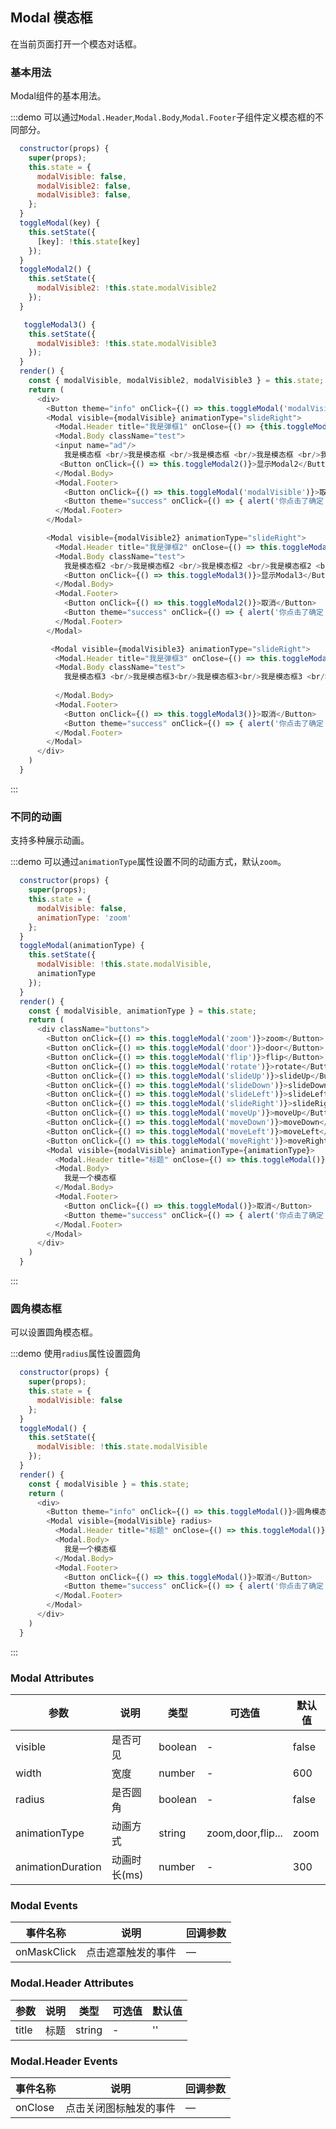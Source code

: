 ## Modal 模态框
在当前页面打开一个模态对话框。

### 基本用法

Modal组件的基本用法。

:::demo 可以通过`Modal.Header`,`Modal.Body`,`Modal.Footer`子组件定义模态框的不同部分。

```js
  constructor(props) {
    super(props);
    this.state = {
      modalVisible: false,
      modalVisible2: false,
      modalVisible3: false,
    };
  }
  toggleModal(key) {
    this.setState({
      [key]: !this.state[key]
    });
  }
  toggleModal2() {
    this.setState({
      modalVisible2: !this.state.modalVisible2
    });
  }

   toggleModal3() {
    this.setState({
      modalVisible3: !this.state.modalVisible3
    });
  }
  render() {
    const { modalVisible, modalVisible2, modalVisible3 } = this.state;
    return (
      <div>
        <Button theme="info" onClick={() => this.toggleModal('modalVisible')}>展示模态框</Button>
        <Modal visible={modalVisible} animationType="slideRight">
          <Modal.Header title="我是弹框1" onClose={() => {this.toggleModal('modalVisible')}} />
          <Modal.Body className="test">
          <input name="ad"/>
            我是模态框 <br/>我是模态框 <br/>我是模态框 <br/>我是模态框 <br/>我是模态框 <br/>我是模态框 <br/>我是模态框 <br/> 
           <Button onClick={() => this.toggleModal2()}>显示Modal2</Button>
          </Modal.Body>
          <Modal.Footer>
            <Button onClick={() => this.toggleModal('modalVisible')}>取消</Button>
            <Button theme="success" onClick={() => { alert('你点击了确定') }}>确定</Button>
          </Modal.Footer>
        </Modal>

        <Modal visible={modalVisible2} animationType="slideRight">
          <Modal.Header title="我是弹框2" onClose={() => this.toggleModal2()} />
          <Modal.Body className="test">
            我是模态框2 <br/>我是模态框2 <br/>我是模态框2 <br/>我是模态框2 <br/>我是模态框 2<br/>我是模态框2 <br/>我是模态框2 <br/> 
            <Button onClick={() => this.toggleModal3()}>显示Modal3</Button>
          </Modal.Body>
          <Modal.Footer>
            <Button onClick={() => this.toggleModal2()}>取消</Button>
            <Button theme="success" onClick={() => { alert('你点击了确定') }}>确定</Button>
          </Modal.Footer>
        </Modal>

         <Modal visible={modalVisible3} animationType="slideRight">
          <Modal.Header title="我是弹框3" onClose={() => this.toggleModal3()} />
          <Modal.Body className="test">
            我是模态框3 <br/>我是模态框3<br/>我是模态框3<br/>我是模态框3 <br/>我是模态框 2<br/>我是模态框2 <br/>我是模态框2 <br/> 
           
          </Modal.Body>
          <Modal.Footer>
            <Button onClick={() => this.toggleModal3()}>取消</Button>
            <Button theme="success" onClick={() => { alert('你点击了确定') }}>确定</Button>
          </Modal.Footer>
        </Modal>
      </div>
    )
  }
```
:::

### 不同的动画

支持多种展示动画。

:::demo 可以通过`animationType`属性设置不同的动画方式，默认`zoom`。

```js
  constructor(props) {
    super(props);
    this.state = {
      modalVisible: false,
      animationType: 'zoom'
    };
  }
  toggleModal(animationType) {
    this.setState({
      modalVisible: !this.state.modalVisible,
      animationType
    });
  }
  render() {
    const { modalVisible, animationType } = this.state;
    return (
      <div className="buttons">
        <Button onClick={() => this.toggleModal('zoom')}>zoom</Button>
        <Button onClick={() => this.toggleModal('door')}>door</Button>
        <Button onClick={() => this.toggleModal('flip')}>flip</Button>
        <Button onClick={() => this.toggleModal('rotate')}>rotate</Button>
        <Button onClick={() => this.toggleModal('slideUp')}>slideUp</Button>
        <Button onClick={() => this.toggleModal('slideDown')}>slideDown</Button>
        <Button onClick={() => this.toggleModal('slideLeft')}>slideLeft</Button>
        <Button onClick={() => this.toggleModal('slideRight')}>slideRight</Button>
        <Button onClick={() => this.toggleModal('moveUp')}>moveUp</Button>
        <Button onClick={() => this.toggleModal('moveDown')}>moveDown</Button>
        <Button onClick={() => this.toggleModal('moveLeft')}>moveLeft</Button>
        <Button onClick={() => this.toggleModal('moveRight')}>moveRight</Button>
        <Modal visible={modalVisible} animationType={animationType}>
          <Modal.Header title="标题" onClose={() => this.toggleModal()} />
          <Modal.Body>
            我是一个模态框
          </Modal.Body>
          <Modal.Footer>
            <Button onClick={() => this.toggleModal()}>取消</Button>
            <Button theme="success" onClick={() => { alert('你点击了确定') }}>确定</Button>
          </Modal.Footer>
        </Modal>
      </div>
    )
  }
```
:::

### 圆角模态框

可以设置圆角模态框。

:::demo 使用`radius`属性设置圆角

```js
  constructor(props) {
    super(props);
    this.state = {
      modalVisible: false
    };
  }
  toggleModal() {
    this.setState({
      modalVisible: !this.state.modalVisible
    });
  }
  render() {
    const { modalVisible } = this.state;
    return (
      <div>
        <Button theme="info" onClick={() => this.toggleModal()}>圆角模态框</Button>
        <Modal visible={modalVisible} radius>
          <Modal.Header title="标题" onClose={() => this.toggleModal()} />
          <Modal.Body>
            我是一个模态框
          </Modal.Body>
          <Modal.Footer>
            <Button onClick={() => this.toggleModal()}>取消</Button>
            <Button theme="success" onClick={() => { alert('你点击了确定') }}>确定</Button>
          </Modal.Footer>
        </Modal>
      </div>
    )
  }
```
:::


### Modal Attributes
| 参数      | 说明    | 类型      | 可选值       | 默认值   |
|---------- |-------- |---------- |-------------  |-------- |
| visible    | 是否可见  | boolean  |   -            |    false     |
| width     | 宽度   | number  |   -            |    600     |
| radius     | 是否圆角   | boolean    | - | false   |
| animationType     | 动画方式  | string    | zoom,door,flip... | zoom   |
| animationDuration     | 动画时长(ms)  | number   | - | 300  |


### Modal Events
| 事件名称 | 说明 | 回调参数 |
|---------- |-------- |---------- |
| onMaskClick | 点击遮罩触发的事件 | — |


### Modal.Header Attributes
| 参数      | 说明    | 类型      | 可选值       | 默认值   |
|---------- |-------- |---------- |-------------  |-------- |
| title    | 标题  | string  |   -            |    ''     |

### Modal.Header Events
| 事件名称 | 说明 | 回调参数 |
|---------- |-------- |---------- |
| onClose | 点击关闭图标触发的事件 | — |
